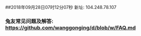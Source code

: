 ##2018年09月28日07时12分07秒 新址: 104.248.78.107
### 兔友常见问题及解答: https://github.com/wanggonging/d/blob/w/FAQ.md
